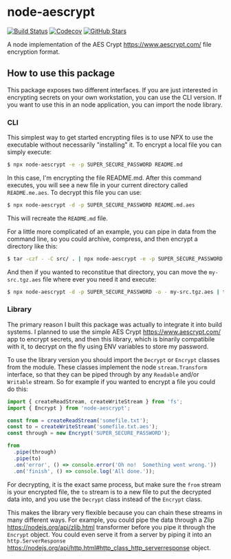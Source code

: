 # node-aescrypt

[![Build Status](	https://img.shields.io/travis/judahtanthony/node-aescrypt.svg)](https://travis-ci.org/judahtanthony/node-aescrypt)
[![Codecov](https://img.shields.io/codecov/c/github/judahtanthony/node-aescrypt.svg)](https://codecov.io/gh/judahtanthony/node-aescrypt)
[![GitHub Stars](https://img.shields.io/github/stars/judahtanthony/node-aescrypt.svg?style=social&logo=github&label=Stars)](https://github.com/judahtanthony/node-aescrypt)

A node implementation of the AES Crypt <https://www.aescrypt.com/> file encryption format.

## How to use this package
This package exposes two different interfaces.  If you are just interested in encrypting secrets on your own workstation, you can use the CLI version.  If you want to use this in an node application, you can import the node library.

### CLI
This simplest way to get started encrypting files is to use NPX to use the executable without necessarily "installing" it.  To encrypt a local file you can simply execute:

```bash
$ npx node-aescrypt -e -p SUPER_SECURE_PASSWORD README.md
```

In this case, I'm encrypting the file README.md.  After this command executes, you will see a new file in your current directory called `README.me.aes`.  To decrypt this file you can use:

```bash
$ npx node-aescrypt -d -p SUPER_SECURE_PASSWORD README.md.aes
```

This will recreate the `README.md` file.

For a little more complicated of an example, you can pipe in data from the command line, so you could archive, compress, and then encrypt a directory like this:

```bash
$ tar -czf - -C src/ . | npx node-aescrypt -e -p SUPER_SECURE_PASSWORD -o my-src.tgz.aes
```

And then if you wanted to reconstitue that directory, you can move the `my-src.tgz.aes` file where ever you need it and execute:

```bash
$ npx node-aescrypt -d -p SUPER_SECURE_PASSWORD -o - my-src.tgz.aes | tar -pxzf -
```

### Library
The primary reason I built this package was actually to integrate it into build systems.  I planned to use the simple AES Crypt <https://www.aescrypt.com/> app to encrypt secrets, and then this library, which is binarily compatibile with it, to decrypt on the fly using ENV variables to store my password.

To use the library version you should import the `Decrypt` or `Encrypt` classes from the module.  These classes implement the node `stream.Transform` interface, so that they can be piped through by any `Readable` and/or `Writable` stream.  So for example if you wanted to encrypt a file you could do this:

```js
import { createReadStream, createWriteStream } from 'fs';
import { Encrypt } from 'node-aescrypt';

const from = createReadStream('somefile.txt');
const to = createWriteStream('somefile.txt.aes');
const through = new Encrypt('SUPER_SECURE_PASSWORD');

from
  .pipe(through)
  .pipe(to)
  .on('error', () => console.error('Oh no!  Something went wrong.'))
  .on('finish', () => console.log('All done.'));
```

For decrypting, it is the exact same process, but make sure the `from` stream is your encrypted file, the `to` stream is to a new file to put the decrypted data into, and you use the `Decrypt` class instead of the `Encrypt` class.

This makes the library very flexible because you can chain these streams in many different ways.  For example, you could pipe the data through a Zlip <https://nodejs.org/api/zlib.html> transformer before you pipe it through the `Encrypt` object.  You could even serve it from a server by piping it into an `http.ServerResponse` <https://nodejs.org/api/http.html#http_class_http_serverresponse> object.
